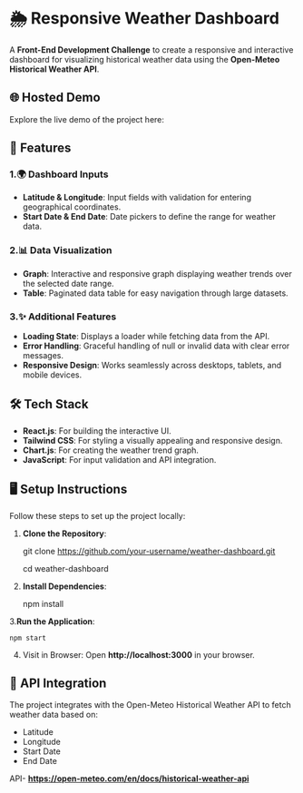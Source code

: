 # 🌦️ Responsive Weather Dashboard

A **Front-End Development Challenge** to create a responsive and interactive dashboard for visualizing historical weather data using the **Open-Meteo Historical Weather API**.

## 🌐 Hosted Demo
Explore the live demo of the project here:

## 🚀 Features

### **1.🌍 Dashboard Inputs**
- **Latitude & Longitude**: Input fields with validation for entering geographical coordinates.
- **Start Date & End Date**: Date pickers to define the range for weather data.

### **2.📊 Data Visualization**
- **Graph**: Interactive and responsive graph displaying weather trends over the selected date range.
- **Table**: Paginated data table for easy navigation through large datasets.

### **3.✨ Additional Features**
- **Loading State**: Displays a loader while fetching data from the API.
- **Error Handling**: Graceful handling of null or invalid data with clear error messages.
- **Responsive Design**: Works seamlessly across desktops, tablets, and mobile devices.


## 🛠️ Tech Stack
- **React.js**: For building the interactive UI.
- **Tailwind CSS**: For styling a visually appealing and responsive design.
- **Chart.js**: For creating the weather trend graph.
- **JavaScript**: For input validation and API integration.


## 🖥️ Setup Instructions

Follow these steps to set up the project locally:

1. **Clone the Repository**:
   
   git clone https://github.com/your-username/weather-dashboard.git
   
   cd weather-dashboard
   
   
2. **Install Dependencies**:


   npm install

3.**Run the Application**:


    npm start

 4. Visit in Browser: Open **http://localhost:3000** in your browser.
  

 ## 🧪 API Integration
 
The project integrates with the Open-Meteo Historical Weather API to fetch weather data based on:

- Latitude
- Longitude
- Start Date
- End Date
  
API- **https://open-meteo.com/en/docs/historical-weather-api**

  
